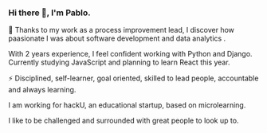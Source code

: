 ### Hi there 👋, I'm Pablo.

 🔭 Thanks to my work as a process improvement lead, I discover how paasionate I was about software development and data analytics .

With 2 years experience, I feel confident working with Python and Django. Currently studying JavaScript and planning to learn React this year.

⚡ Disciplined, self-learner, goal oriented, skilled to lead people, accountable and always learning.

I am working for hackU, an educational startup, based on microlearning.

I like to be challenged and surrounded with great people to look up to.
